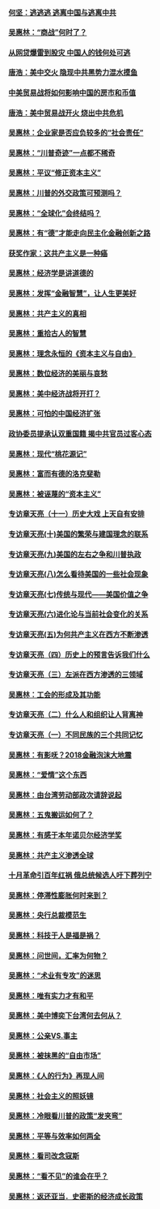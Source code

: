 #### [何坚：逃逃逃 逃离中国与逃离中共](../pages/nsc423/n10592891.md?t=10130405) 

#### [吴惠林：“商战”何时了？](../pages/nsc423/n10573558.md?t=10130405) 

#### [从网贷爆雷到股灾 中国人的钱何处可逃](../pages/nsc423/n10572800.md?t=10130405) 

#### [唐浩：美中交火 隐现中共黑势力混水摸鱼](../pages/nsc423/n10544040.md?t=10130405) 

#### [中美贸易战将如何影响中国的房市和币值](../pages/nsc423/n10543697.md?t=10130405) 

#### [唐浩：美中贸易战开火 烧出中共危机](../pages/nsc423/n10540126.md?t=10130405) 

#### [吴惠林：企业家是否应负较多的“社会责任”](../pages/nsc423/n10535022.md?t=10130405) 

#### [吴惠林：“川普奇迹”一点都不稀奇](../pages/nsc423/n10512808.md?t=10130405) 

#### [吴惠林：平议“修正资本主义”](../pages/nsc423/n10495724.md?t=10130405) 

#### [吴惠林：川普的外交政策可预测吗？](../pages/nsc423/n10462387.md?t=10130405) 

#### [吴惠林：“全球化”会终结吗？](../pages/nsc423/n10452838.md?t=10130405) 

#### [吴惠林：有“德”才能走向民主化金融创新之路](../pages/nsc423/n10432292.md?t=10130405) 

#### [获奖作家：这共产主义是一种癌](../pages/nsc423/n10431541.md?t=10130405) 

#### [吴惠林：经济学是讲道德的](../pages/nsc423/n10398014.md?t=10130405) 

#### [吴惠林：发挥“金融智慧”，让人生更美好](../pages/nsc423/n10375019.md?t=10130405) 

#### [吴惠林：共产主义的真相](../pages/nsc423/n10351394.md?t=10130405) 

#### [吴惠林：重拾古人的智慧](../pages/nsc423/n10337691.md?t=10130405) 

#### [吴惠林：理念永恒的《资本主义与自由》](../pages/nsc423/n10316274.md?t=10130405) 

#### [吴惠林：数位经济的美丽与哀愁](../pages/nsc423/n10292946.md?t=10130405) 

#### [吴惠林：美中经济战将开打？](../pages/nsc423/n10258825.md?t=10130405) 

#### [吴惠林：可怕的中国经济扩张](../pages/nsc423/n10219147.md?t=10130405) 

#### [政协委员提承认双重国籍 揭中共官员过客心态](../pages/nsc423/n10208809.md?t=10130405) 

#### [吴惠林：现代“桃花源记”](../pages/nsc423/n10185234.md?t=10130405) 

#### [吴惠林：富而有德的洛克斐勒](../pages/nsc423/n10142264.md?t=10130405) 

#### [吴惠林：被诬蔑的“资本主义”](../pages/nsc423/n10124816.md?t=10130405) 

#### [专访章天亮（十一）历史大戏 上天自有安排](../pages/nsc423/n10094905.md?t=10130405) 

#### [专访章天亮(十)美国的繁荣与建国理念的联系](../pages/nsc423/n10094899.md?t=10130405) 

#### [专访章天亮(九)美国的左右之争和川普执政](../pages/nsc423/n10094889.md?t=10130405) 

#### [专访章天亮(八)怎么看待美国的一些社会现象](../pages/nsc423/n10094857.md?t=10130405) 

#### [专访章天亮(七)传统与现代——美国价值之争](../pages/nsc423/n10093140.md?t=10130405) 

#### [专访章天亮(六)进化论与当前社会变化的关系](../pages/nsc423/n10092036.md?t=10130405) 

#### [专访章天亮(五)为何共产主义在西方不断渗透](../pages/nsc423/n10083620.md?t=10130405) 

#### [专访章天亮（四）历史上的预言告诉我们什么](../pages/nsc423/n10083606.md?t=10130405) 

#### [专访章天亮（三）左派在西方渗透的三领域](../pages/nsc423/n10081115.md?t=10130405) 

#### [吴惠林：工会的形成及其功能](../pages/nsc423/n10080633.md?t=10130405) 

#### [专访章天亮（二）什么人和组织让人背离神](../pages/nsc423/n10076637.md?t=10130405) 

#### [专访章天亮（一）不同民族的三个共同记忆](../pages/nsc423/n10074188.md?t=10130405) 

#### [吴惠林：有影呒？2018金融泡沫大地震](../pages/nsc423/n10040534.md?t=10130405) 

#### [吴惠林：“爱情”这个东西](../pages/nsc423/n10019423.md?t=10130405) 

#### [吴惠林：由台湾劳动部政次请辞说起](../pages/nsc423/n9979679.md?t=10130405) 

#### [吴惠林：五鬼搬运如何了？](../pages/nsc423/n9925338.md?t=10130405) 

#### [吴惠林：有感于本年诺贝尔经济学奖](../pages/nsc423/n9871883.md?t=10130405) 

#### [吴惠林：共产主义渗透全球](../pages/nsc423/n9812748.md?t=10130405) 

#### [十月革命引百年红祸 俄总统候选人吁下葬列宁](../pages/nsc423/n9810182.md?t=10130405) 

#### [吴惠林：停滞性膨胀何时来到？](../pages/nsc423/n9764136.md?t=10130405) 

#### [吴惠林：央行总裁模范生](../pages/nsc423/n9728134.md?t=10130405) 

#### [吴惠林：科技于人是福是祸？](../pages/nsc423/n9672982.md?t=10130405) 

#### [吴惠林：问世间，汇率为何物？](../pages/nsc423/n9621788.md?t=10130405) 

#### [吴惠林：“术业有专攻”的迷思](../pages/nsc423/n9580363.md?t=10130405) 

#### [吴惠林：唯有实力才有和平](../pages/nsc423/n9529599.md?t=10130405) 

#### [吴惠林：美中博奕下台湾何去何从？](../pages/nsc423/n9483598.md?t=10130405) 

#### [吴惠林：公亲VS.事主](../pages/nsc423/n9425637.md?t=10130405) 

#### [吴惠林：被抹黑的“自由市场”](../pages/nsc423/n9351545.md?t=10130405) 

#### [吴惠林：《人的行为》再现人间](../pages/nsc423/n9296339.md?t=10130405) 

#### [吴惠林：社会主义的照妖镜](../pages/nsc423/n9243460.md?t=10130405) 

#### [吴惠林：冷眼看川普的政策“发夹弯”](../pages/nsc423/n9120684.md?t=10130405) 

#### [吴惠林：平等与效率如何两全](../pages/nsc423/n9075430.md?t=10130405) 

#### [吴惠林：看司改念寇斯](../pages/nsc423/n9024915.md?t=10130405) 

#### [吴惠林：“看不见”的谁会在乎？](../pages/nsc423/n8977488.md?t=10130405) 

#### [吴惠林：返还亚当．史密斯的经济成长政策](../pages/nsc423/n8931896.md?t=10130405) 

